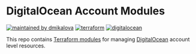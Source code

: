 # DigitalOcean Account Modules

[![maintained by dmikalova](https://img.shields.io/static/v1?&color=ccff90&label=maintained%20by&labelColor=424242&logo=&logoColor=fff&message=dmikalova&&style=flat-square)](https://github.com/dmikalova/infrastructure)
[![terraform](https://img.shields.io/static/v1?&color=844fba&label=%20&labelColor=424242&logo=terraform&logoColor=fff&message=terraform&&style=flat-square)](https://terraform.io/)
[![digitalocean](https://img.shields.io/static/v1?&color=0080FF&label=%20&labelColor=424242&logo=digitalocean&logoColor=fff&message=digitalocean&&style=flat-square)](https://digitalocean.com/)

This repo contains [Terraform modules](https://terraform.io/docs/language/modules/index.html) for managing [DigitalOcean](https://digitalocean.com/) account level resources.
